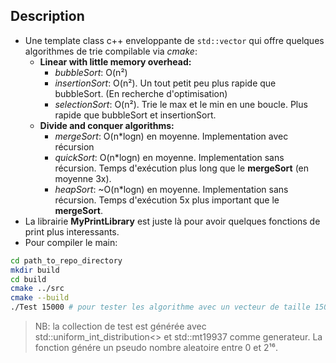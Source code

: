 ## Description
- Une template class c++ enveloppante de `std::vector` qui offre quelques algorithmes de trie compilable via *cmake*:
  - **Linear with little memory overhead:**
    - *bubbleSort*: O(n²)
    - *insertionSort*: O(n²). Un tout petit peu plus rapide que bubbleSort. (En recherche d'optimisation)
    - *selectionSort*: O(n²). Trie le max et le min en une boucle. Plus rapide que bubbleSort et insertionSort.
  - **Divide and conquer algorithms:**
    - *mergeSort*: O(n*logn) en moyenne. Implementation avec récursion
    - *quickSort*: O(n*logn) en moyenne. Implementation sans récursion. Temps d'exécution plus long que le **mergeSort** (en moyenne 3x).
    - *heapSort*: ~O(n*logn) en moyenne. Implementation sans récursion. Temps d'exécution 5x plus important que le **mergeSort**.
- La librairie **MyPrintLibrary** est juste là pour avoir quelques fonctions de print plus interessants.
- Pour compiler le main:
```sh
cd path_to_repo_directory
mkdir build
cd build
cmake ../src
cmake --build
./Test 15000 # pour tester les algorithme avec un vecteur de taille 15000.
```
> NB: la collection de test est générée avec std::uniform_int_distribution<> et std::mt19937 comme generateur. La fonction génére un pseudo nombre aleatoire entre 0 et 2¹⁶.